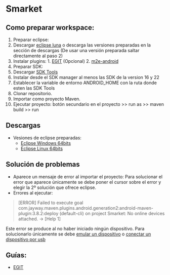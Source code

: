 # Smarket
## Como preparar workspace:

1. Preparar eclipse:
  1. Descargar [eclipse luna](https://www.eclipse.org/downloads/packages/eclipse-ide-java-developers/lunasr2) o descarga las versiones preparadas en la sección de descargas (De usar una versión preparada saltar directamente al paso 2)
  2. Instalar plugins:
    1. [EGIT](http://eclipse.org/egit/) (Opcional)
    2. [m2e-android](http://rgladwell.github.io/m2e-android/)
2. Preparar SDK:
  1. Descargar [SDK Tools](http://developer.android.com/sdk/index.html)
  2. Instalar desde el SDK manager al menos las SDK de la version 16 y 22
  3. Establecer la variable de entorno ANDROID_HOME con la ruta donde esten las SDK Tools
3. Clonar repositorio.
4. Importar como proyecto Maven. 
5. Ejecutar proyecto: botón secundario en el proyecto >> run as >> maven build >> run

## Descargas
* Vesiones de eclipse preparadas:
  * [Eclipse Windows 64bits](https://www.dropbox.com/s/5bm22pbgfsp1526/eclipse-Windows-64bits.zip?dl=0)
  * [Eclipse Linux 64bits](https://www.dropbox.com/s/svc97nkcnbbho5t/eclipse-Linux-64bits.zip?dl=0)

## Solución de problemas
* Aparece un mensaje de error al importar el proyecto: Para solucionar el error que aparece únicamente se debe poner el cursor sobre el error y elegir la 2º solución que ofrece eclipse.
* Errores al ejecutar:

> [ERROR] Failed to execute goal com.jayway.maven.plugins.android.generation2:android-maven-plugin:3.8.2:deploy (default-cli) on project Smarket: No online devices attached. -> [Help 1]

Este error se produce al no haber iniciado ningún dispositivo. Para solucionarlo únicamente se debe [emular un dispositivo](http://www.aprendeandroid.com/l1/emulador.htm) o [conectar un dispositivo por usb](http://www.aprendeandroid.com/l1/conectar_movil_eclipse.htm)

## Guías:
* [EGIT](http://www.notodocodigo.com/integracion-continua/git-clonar-repositorio-y-manejo-de-ramas/)
